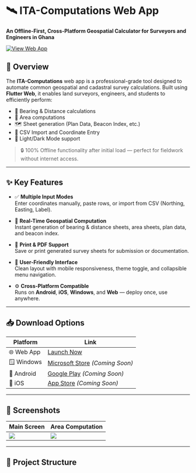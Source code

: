 # 🛰️ ITA-Computations Web App

**An Offline-First, Cross-Platform Geospatial Calculator for Surveyors and Engineers in Ghana**

[![View Web App](https://img.shields.io/badge/Launch-Web%20App-%237C2929?style=for-the-badge&logo=github)](https://itasofts.github.io/ita-computations-webapp/)

## 📌 Overview

The **ITA-Computations** web app is a professional-grade tool designed to automate common geospatial and cadastral survey calculations. Built using **Flutter Web**, it enables land surveyors, engineers, and students to efficiently perform:

- 📐 Bearing & Distance calculations  
- 📏 Area computations  
- 🗺️ Sheet generation (Plan Data, Beacon Index, etc.)  
- 📂 CSV Import and Coordinate Entry  
- 🌙 Light/Dark Mode support

> 🔒 100% Offline functionality after initial load — perfect for fieldwork without internet access.

---

## ✨ Key Features

- ✅ **Multiple Input Modes**  
  Enter coordinates manually, paste rows, or import from CSV (Northing, Easting, Label).

- 🧮 **Real-Time Geospatial Computation**  
  Instant generation of bearing & distance sheets, area sheets, plan data, and beacon index.

- 💾 **Print & PDF Support**  
  Save or print generated survey sheets for submission or documentation.

- 🎨 **User-Friendly Interface**  
  Clean layout with mobile responsiveness, theme toggle, and collapsible menu navigation.

- ⚙️ **Cross-Platform Compatible**  
  Runs on **Android**, **iOS**, **Windows**, and **Web** — deploy once, use anywhere.

---

## 📥 Download Options

| Platform | Link |
|----------|------|
| 🌐 Web App | [Launch Now](https://itasofts.github.io/ita-computations-webapp/) |
| 🪟 Windows | [Microsoft Store](https://www.microsoft.com/store/apps/...) *(Coming Soon)* |
| 📱 Android | [Google Play](https://play.google.com/store/apps/details?id=...) *(Coming Soon)*|
| 🍎 iOS | [App Store](https://apps.apple.com/app/...) *(Coming Soon)* |

---

## 📸 Screenshots

| Main Screen | Area Computation |
|-------------|------------------|
| ![](screenshots/main.png) | ![](screenshots/area.png) |

---

## 📂 Project Structure

